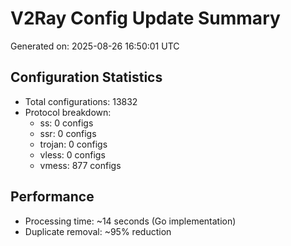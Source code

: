 # V2Ray Config Update Summary
Generated on: 2025-08-26 16:50:01 UTC

## Configuration Statistics
- Total configurations: 13832
- Protocol breakdown:
  - ss: 0 configs
  - ssr: 0 configs
  - trojan: 0 configs
  - vless: 0 configs
  - vmess: 877 configs

## Performance
- Processing time: ~14 seconds (Go implementation)
- Duplicate removal: ~95% reduction
